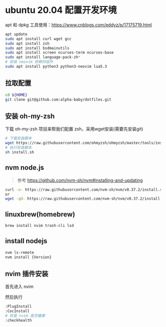 # ubuntu 20.04 配置开发环境

apt 和 dpkg 工具使用：https://www.cnblogs.com/eddyz/p/17175719.html

```bash
apt update
sudo apt install curl wget gcc 
sudo apt install zsh
sudo apt install bsdmainutils
sudo apt install screen ncurses-term ncurses-base
sudo apt install language-pack-zh*
# 安装 neovim 依赖的组件
sudo apt install python3 python3-neovim lua5.3
```

## 拉取配置

```bash
cd ${HOME}
git clone git@github.com:alpha-baby/dotfiles.git
```

## 安装 oh-my-zsh

下载 oh-my-zsh 项目来帮我们配置 zsh，采用wget安装(需要先安装git)

```bash
# 下载安装脚本
wget https://raw.githubusercontent.com/ohmyzsh/ohmyzsh/master/tools/install.sh
# 执行安装脚本
sh install.sh
```

## nvm node.js

> 参考 https://github.com/nvm-sh/nvm#installing-and-updating

```bash
curl -o- https://raw.githubusercontent.com/nvm-sh/nvm/v0.37.2/install.sh | bash
or
wget -qO- https://raw.githubusercontent.com/nvm-sh/nvm/v0.37.2/install.sh | bash
```

## linuxbrew(homebrew)

```bash
brew install nvim trash-cli lsd
```

## install nodejs

```bash
nvm ls-remote
nvm install {Version}
```

## nvim 插件安装

首先进入 nvim

然后执行

```bash
:PlugInstall
:CocInstall
# 检查 nvim 是否健康
:checkhealth
```